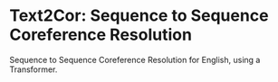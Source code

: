 # Text2Cor: Sequence to Sequence Coreference Resolution

Sequence to Sequence Coreference Resolution for English, using a Transformer.
